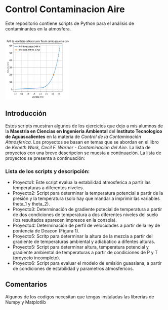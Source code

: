 # Control Contaminacion Aire
Este repositorio contiene scripts de Python para el análisis de contaminantes en la atmosfera.

<img src="perfil_vel.jpg" alt="Texto" width="200" height="200">

## Introducción
Estos scripts muestran algunos de los ejercicios que dejo a mis alumnos de la **Maestria en Ciencias en Ingenieria Ambiental** del **Instituto Tecnologico de Aguascalientes** en la materia de *Control de la Contaminación Atmosferica*. Los proyectos se basan en temas que se abordan en el libro de *Keneth Wark, Cecil F. Warner - Contaminación del Aire*. La lista de proyectos con una breve descripcion se muesta a continuación. La lista de proyectos se presenta a continuación:

### Lista de los scripts y descripción:
* Proyecto1: Este script evalua la estabilidad atmosferica a partir las temperaturas a diferentes niveles.
* Proyecto2: Script para determinar la temperatura potencial a partir de la presión y la temperatura (solo hay que mandar a imprimir las variables theta_1 y theta_2).
* Proyecto3: Determinación de gradiente potecial de temperatura a partir de dos condiciones de temperatura a dos diferentes niveles del suelo (los resultados aparecen impresos en la consola).
* Proyecto4: Determinación de perfil de velocidades a partir de la ley de pontencia de Deacon (Figura 1).
* Proyecto5: Scritp para determinar la altura de la mezcla a partir del gradiente de temperaturas ambiental y adiabatico a difentes alturas.
* Proyecto5: Script para determinar altura, temperatura potencial y gradiente ambiental de temperaturas a partir de condiciones de P y T (proyecto incompleto).
* Proyecto6: Script para evaluar el modelo de emisión guassiana, a partir de condiciones de estabilidad y parametros atmosfericos.

## Comentarios
Algunos de los codigos necesitan que tengas instaladas las librerias de Numpy y Matplotlib
